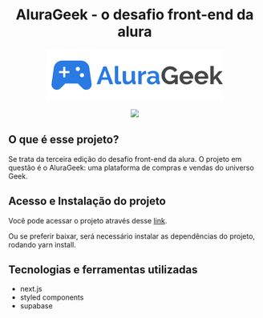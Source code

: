 <h1 align="center"> AluraGeek - o desafio front-end da alura </h1>
<p align="center"> <img  src="./public/images/general/logo.svg"/> </p>

<p align="center">
<img src="http://img.shields.io/static/v1?label=STATUS&message=EM%20DESENVOLVIMENTO&color=GREEN&style=for-the-badge"/>
</p>

<h2>O que é esse projeto?</h2>
<p> Se trata da terceira edição do desafio front-end da alura. O projeto em questão é o AluraGeek: uma plataforma de compras e vendas do universo Geek.</p>

<h2> Acesso e Instalação do projeto </h2>
<p>Você pode acessar o projeto através desse <a href="https://alura-geek-pink.vercel.app/">link</a>.</p>
<p>Ou se preferir baixar, será necessário instalar as dependências do projeto, rodando yarn install.</p>

<h2>Tecnologias e ferramentas utilizadas</h2>

<ul>
  <li>next.js</li>
  <li>styled components</li>
  <li>supabase</li>
</ul>
